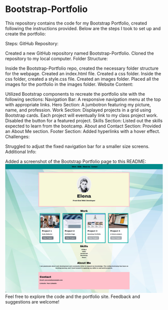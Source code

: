 # Bootstrap-Portfolio
This repository contains the code for my Bootstrap Portfolio, created following the instructions provided. Below are the steps I took to set up and create the portfolio:

Steps:
GitHub Repository:

Created a new GitHub repository named Bootstrap-Portfolio.
Cloned the repository to my local computer.
Folder Structure:

Inside the Bootstrap-Portfolio repo, created the necessary folder structure for the webpage.
Created an index.html file.
Created a css folder.
Inside the css folder, created a style.css file.
Created an images folder.
Placed all the images for the portfolio in the images folder.
Website Content:

Utilized Bootstrap components to recreate the portfolio site with the following sections:
Navigation Bar: A responsive navigation menu at the top with appropriate links.
Hero Section: A jumbotron featuring my picture, name, and profession.
Work Section: Displayed projects in a grid using Bootstrap cards. Each project will eventually link to my class project work. Disabled the button for a featured project.
Skills Section: Listed out the skills expected to learn from the bootcamp.
About and Contact Section: Provided an About Me section.
Footer Section: Added hyperlinks with a hover effect.
Challenges:

Struggled to adjust the fixed navigation bar for a smaller size screens.
Additional Info:

Added a screenshot of the Bootstrap Portfolio page to this README: ![alt text](./assets/Your%20Portfolio%20-%20screenshot.png)
Feel free to explore the code and the portfolio site. Feedback and suggestions are welcome!